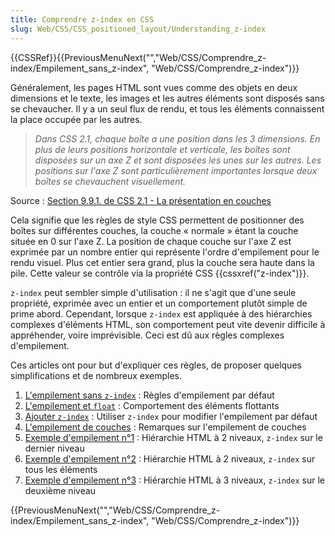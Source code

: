 ```yaml
---
title: Comprendre z-index en CSS
slug: Web/CSS/CSS_positioned_layout/Understanding_z-index
---
```


{{CSSRef}}{{PreviousMenuNext("","Web/CSS/Comprendre_z-index/Empilement_sans_z-index", "Web/CSS/Comprendre_z-index")}}

Généralement, les pages HTML sont vues comme des objets en deux dimensions et le texte, les images et les autres éléments sont disposés sans se chevaucher. Il y a un seul flux de rendu, et tous les éléments connaissent la place occupée par les autres.

> _Dans CSS 2.1, chaque boîte a une position dans les 3 dimensions. En plus de leurs positions horizontale et verticale, les boîtes sont disposées sur un axe Z et sont disposées les unes sur les autres. Les positions sur l'axe Z sont particulièrement importantes lorsque deux boîtes se chevauchent visuellement._

Source : [Section 9.9.1. de CSS 2.1 - La présentation en couches](https://www.w3.org/TR/CSS2/visuren.html#z-index)

Cela signifie que les règles de style CSS permettent de positionner des boîtes sur différentes couches, la couche « normale » étant la couche située en 0 sur l'axe Z. La position de chaque couche sur l'axe Z est exprimée par un nombre entier qui représente l'ordre d'empilement pour le rendu visuel. Plus cet entier sera grand, plus la couche sera haute dans la pile. Cette valeur se contrôle via la propriété CSS {{cssxref("z-index")}}.

`z-index` peut sembler simple d'utilisation : il ne s'agit que d'une seule propriété, exprimée avec un entier et un comportement plutôt simple de prime abord. Cependant, lorsque `z-index` est appliquée à des hiérarchies complexes d'éléments HTML, son comportement peut vite devenir difficile à appréhender, voire imprévisible. Ceci est dû aux règles complexes d'empilement.

Ces articles ont pour but d'expliquer ces règles, de proposer quelques simplifications et de nombreux exemples.

1. [L'empilement sans `z-index`](/fr/docs/Web/CSS/CSS_positioned_layout/Stacking_without_z-index)&nbsp;: Règles d'empilement par défaut
2. [L'empilement et `float`](/fr/docs/Web/CSS/CSS_positioned_layout/Stacking_floating_elements)&nbsp;: Comportement des éléments flottants
3. [Ajouter `z-index`](/fr/docs/Web/CSS/CSS_positioned_layout/Using_z-index)&nbsp;: Utiliser `z-index` pour modifier l'empilement par défaut
4. [L'empilement de couches](/fr/docs/Web/CSS/CSS_positioned_layout/Stacking_context)&nbsp;: Remarques sur l'empilement de couches
5. [Exemple d'empilement n°1](/fr/docs/Web/CSS/CSS_positioned_layout/Stacking_context/Stacking_context_example_1)&nbsp;: Hiérarchie HTML à 2 niveaux, `z-index` sur le dernier niveau
6. [Exemple d'empilement n°2](/fr/docs/Web/CSS/CSS_positioned_layout/Stacking_context/Stacking_context_example_2)&nbsp;: Hiérarchie HTML à 2 niveaux, `z-index` sur tous les éléments
7. [Exemple d'empilement n°3](/fr/docs/Web/CSS/CSS_positioned_layout/Stacking_context/Stacking_context_example_3)&nbsp;: Hiérarchie HTML à 3 niveaux, `z-index` sur le deuxième niveau

{{PreviousMenuNext("","Web/CSS/Comprendre_z-index/Empilement_sans_z-index", "Web/CSS/Comprendre_z-index")}}
